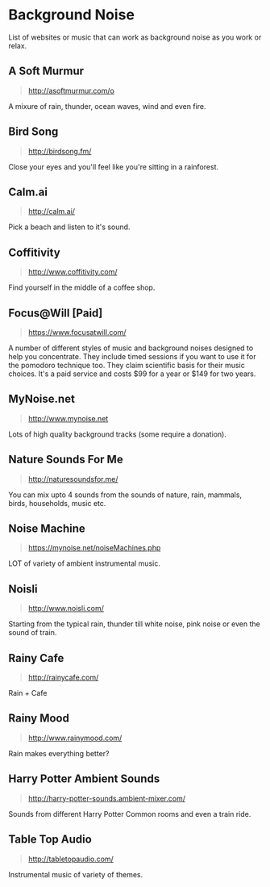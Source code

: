 # Background Noise
List of websites or music that can work as background noise as you work or relax.

## A Soft Murmur
> http://asoftmurmur.com/o

A mixure of rain, thunder, ocean waves, wind and even fire.

## Bird Song
> http://birdsong.fm/

Close your eyes and you'll feel like you're sitting in a rainforest.

## Calm.ai
> http://calm.ai/

Pick a beach and listen to it's sound.

## Coffitivity
> http://www.coffitivity.com/

Find yourself in the middle of a coffee shop.

## Focus@Will [Paid]

> https://www.focusatwill.com/

A number of different styles of music and background noises designed to help you concentrate.  They include timed sessions if you want to use it for the pomodoro technique too.  They claim scientific basis for their music choices.  It's a paid service and costs $99 for a year or $149 for two years.

## MyNoise.net
> http://www.mynoise.net

Lots of high quality background tracks (some require a donation).

## Nature Sounds For Me
> http://naturesoundsfor.me/

You can mix upto 4 sounds from the sounds of nature, rain, mammals, birds, households, music etc.

## Noise Machine
> https://mynoise.net/noiseMachines.php

LOT of variety of ambient instrumental music.

## Noisli
> http://www.noisli.com/

Starting from the typical rain, thunder till white noise, pink noise or even the sound of train.

## Rainy Cafe
> http://rainycafe.com/

Rain + Cafe

## Rainy Mood
> http://www.rainymood.com/

Rain makes everything better?

## Harry Potter Ambient Sounds
>http://harry-potter-sounds.ambient-mixer.com/

Sounds from different Harry Potter Common rooms and even a train ride.

## Table Top Audio
> http://tabletopaudio.com/

Instrumental music of variety of themes.
